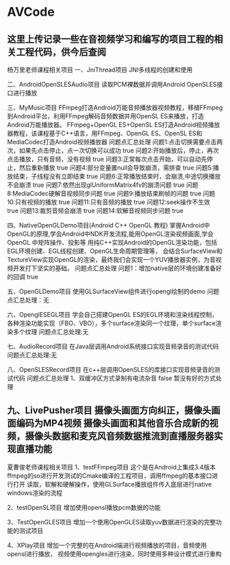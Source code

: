 # AVCode
这里上传记录一些在音视频学习和编写的项目工程的相关工程代码，供今后查阅
---------------------------------------------------------------------------------
杨万里老师课程相关项目
一、JniThread项目
JNI多线程的创建和使用

二、AndroidOpenSLESAudio项目
读取PCM裸数据并调用Android OpenSLES接口进行播放

三、MyMusic项目
FFmpeg打造Android万能音频播放器视频教程，移植FFmpeg到Android平台，利用FFmpeg解码音频数据并用OpenSL ES来播放，打造Android万能播放器。
FFmpeg+OpenGL ES+OpenSL ES打造Android视频播放器教程，该课程基于C++语言，用FFmpeg、OpenGL ES、OpenSL ES和MediaCodec打造Android视频播放器
问题点汇总处理
问题1:点击切换需要点击两次，如果先点击停止，点一次切换可以成功 true
问题2:开始播放后，停止，再次点击播放，只有音频，没有视频  true
问题3:正常每次点击开始，可以自动先停止，然后重新播放  true
问题4:部分变量置null会导致崩溃，需排查      true
问题5:播放结束，子线程没有立即结束  true
问题6:正常播放结束时，会崩溃,中途切换播放不会崩溃   true
问题7:依然出现glUniformMatrix4fv的崩溃问题  true
问题8:MediaCodec硬解音视频同步问题  true
问题9:播放结束刷帧的问题   true
问题10:只有视频的播放  true
问题11:只有音频的播放  true
问题12:seek操作不生效  true
问题13:裁剪音频会崩溃  true
问题14:软解音视频同步问题 true 

四、NativeOpenGLDemo项目(Android C++ OpenGL 教程)
掌握Android中OpenGL的原理,学会Android中NDK开发流程,能用OpenGL渲染视频画面,学会OpenGL 中矩阵操作、投影等
用纯C++实现Android的OpenGL渲染功能，包括EGL环境创建、EGL线程创建、OpenGL生命周期管理等，
会结合SurfaceView和TextureView实现OpenGL的渲染，最终我们会实现一个YUV播放器实例，为音视频开发打下坚实的基础。
问题点汇总处理
问题1：增加native层的环境创建准备好的回调 true

五、OpenGLDemo项目
使用GLSurfaceView组件进行opengl绘制的demo
问题点汇总处理：无

六、OpenglESEGL项目
学会自己搭建OpenGL ES的EGL环境和渲染线程控制，各种渲染功能实现（FBO、VBO），多个surface渲染同一个纹理，单个surface渲染多个纹理
问题点汇总处理:无

七、AudioRecord项目
在Java层调用Android系统接口实现音频录音的测试代码
问题点汇总处理:无

八、OpenSLESRecord项目
在c++层调用OpenSLES的库接口实现音频录音的测试代码
问题点汇总处理
1、双缓冲区方式录制有电流杂音  false
   暂没有好的方式处理
   
九、LivePusher项目
摄像头画面方向纠正，摄像头画面编码为MP4视频
摄像头画面和其他音乐合成新的视频，摄像头数据和麦克风音频数据推流到直播服务器实现直播功能
---------------------------------------------------------------------------------

夏曹俊老师课程相关项目
1、testFFmpeg项目
这个是在Android上集成3.4版本ffmpeg的so进行开发测试的Cmake编译的工程项目，调用ffmpeg的基本接口进行打开
读取，软解和硬解操作，使用GLSurface播放组件传入底层进行native windows渲染的流程

2、testOpenSL项目
增加使用opensl播放pcm数据的功能

3、TestOpenGLES项目
增加一个使用OpenGLES读取yuv数据进行渲染的完整功能的测试项目

4、XPlay项目
增加一个完整的在Android端进行视频播放的项目，音频使用opensl进行播放，
视频使用opengles进行渲染，同时使用多种设计模式进行重构